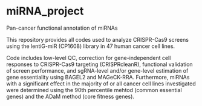 # miRNA_project
Pan-cancer functional annotation of miRNAs

This repository provides all codes used to analyze CRISPR-Cas9 screens using the lentiG-miR (CP1608) library in 47 human cancer cell lines.

Code includes low-level QC, correction for gene-independent cell responses to CRISPR-Cas9 targeting (CRISPRcleanR),  functional validation of screen performance, and sgRNA-level and/or gene-level estimation of gene essentiality using BAGEL2 and MAGeCK-RRA. Furthermore, miRNAs with a significant effect in the majority of or all cancer cell lines investigated were determined using the 90th percentile mehtod (common essential genes) and the ADaM method (core fitness genes).
